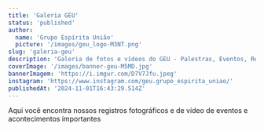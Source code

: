 ```yaml
---
title: 'Galeria GEU'
status: 'published'
author:
  name: 'Grupo Espírita União'
  picture: '/images/geu_logo-M3NT.png'
slug: 'galeria-geu'
description: 'Galeria de fotos e vídeos do GEU - Palestras, Eventos, Reuniões, Estudos, Espiritismo'
coverImage: '/images/banner-geu-M5MD.jpg'
bannerImagem: 'https://i.imgur.com/D7V7Jfu.jpeg'
instagram: 'https://www.instagram.com/geu.grupo_espirita_uniao/'
publishedAt: '2024-11-01T16:43:29.514Z'
---
```


Aqui você encontra nossos registros fotográficos e de vídeo de eventos e acontecimentos importantes